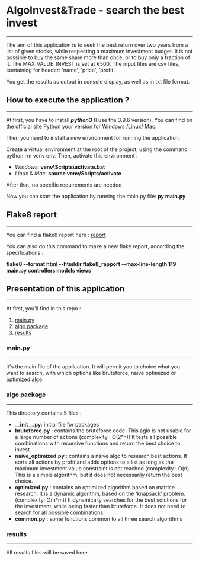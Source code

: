 # AlgoInvest&Trade - search the best invest
***
The aim of this application is to seek the best return over two years from a list of given stocks,
while respecting a maximum investment budget. It is not possible to buy the same share more than once, 
or to buy only a fraction of it.
The MAX_VALUE_INVEST is set at €500. 
The input files are csv files, containing for header: 'name', 'price', 'profit'.

You get the results as output in console display, as well as in txt file format.


## How to execute the application ?
***
At first, you have to install ___python3___ (I use the 3.9.6 version). 
You can find on the official site 
[Python](https://www.python.org/downloads/) your version for 
Windows /Linux/ Mac.

Then you need to install a new environment for running the application.

Create a virtual environment at the root of the project, using the command
python -m venv env. Then, activate this environment : 

- _Windows_: __venv\Scripts\activate.bat__
- _Linux_ & _Mac_: __source venv/Scripts/activate__

After that, no specific requirements are needed

Now you can start the application by running the main.py file: __py main.py__

## Flake8 report
***

You can find a flake8 report here : 
[report](https://github.com/maticha84/oc_p7_project/tree/master/flake8_report)

You can also do this command to make a new flake report, according the 
specifications : 

__flake8 --format html --htmldir flake8_rapport 
--max-line-length 119 main.py controllers models views__

## Presentation of this application
***

At first, you'll find in this repo : 

1. [main.py](#main.py) 
2. [algo package](#algo-package)
3. [results](#results)

### main.py
***

It's the main file of the application. It will permit you to choice what you want to search, with which 
options like bruteforce, naive optimized or optimized algo. 

### algo package
***

This directory contains 5 files : 

- **\_\_init\_\_.py**: initial file for packages
- **bruteforce.py** : contains the bruteforce code. This aglo is not usable for a large number of actions 
(complexity : O(2^n)) It tests all possible combinations with recursive functions and return the best choice 
to invest.
- **naive_optimized.py** : contains a naive algo to research best actions. It sorts all actions by profit 
and adds options to a list as long as the maximum investment value constraint is not reached (complexity : 
O(n). This is a simple algorithm, but it does not necessarily return the best choice.
- **optimized.py** : contains an optimized algorithm based on matrice research. It is a dynamic algorithm, 
based on the 'knapsack' problem. (complexity: O(n*m)) It dynamically searches for the best solutions for the investment,
while being faster than bruteforce. It does not need to search for all possible combinations. 
- **common.py** : some functions common to all three search algorithms

### results
***

All results files will be saved here.